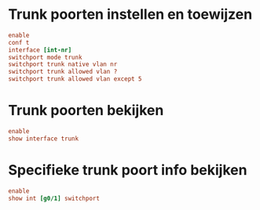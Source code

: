 # Trunk poorten instellen en toewijzen

```ini 
enable
conf t
interface [int-nr]
switchport mode trunk
switchport trunk native vlan nr 
switchport trunk allowed vlan ? 
switchport trunk allowed vlan except 5
```

# Trunk poorten bekijken

```ini 
enable
show interface trunk
```
#  Specifieke trunk poort info bekijken

```ini 
enable
show int [g0/1] switchport
```